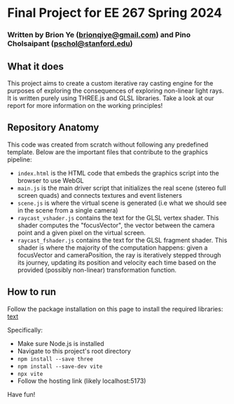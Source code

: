 # Final Project for EE 267 Spring 2024
### Written by Brion Ye (brionqiye@gmail.com) and Pino Cholsaipant (pschol@stanford.edu)

## What it does
This project aims to create a custom iterative ray casting engine for the purposes of exploring the consequences of exploring non-linear light rays.
It is written purely using THREE.js and GLSL libraries. Take a look at our report for more information on the working principles!

## Repository Anatomy
This code was created from scratch without following any predefined template.
Below are the important files that contribute to the graphics pipeline:
 - `index.html` is the HTML code that embeds the graphics script into the browser to use WebGL
 - `main.js` is the main driver script that initializes the real scene (stereo full screen quads) and connects textures and event listeners
 - `scene.js` is where the virtual scene is generated (i.e what we should see in the scene from a single camera)
 - `raycast_vshader.js` contains the text for the GLSL vertex shader. This shader computes the "focusVector", the vector between the camera point and a given pixel on the virtual screen.
 - `raycast_fshader.js` contains the text for the GLSL fragment shader. This shader is where the majority of the computation happens: given a focusVector and cameraPosition, the ray is iteratively stepped through its journey, updating its position and velocity each time based on the provided (possibly non-linear) transformation function.

## How to run
Follow the package installation on this page to install the required libraries: [text](https://threejs.org/docs/#manual/en/introduction/Installation)

Specifically:
 - Make sure Node.js is installed
 - Navigate to this project's root directory
 - `npm install --save three`
 - `npm install --save-dev vite`
 - `npx vite`
 - Follow the hosting link (likely localhost:5173)

 Have fun!
